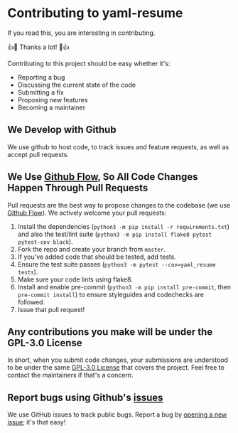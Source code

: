 # Contributing to yaml-resume

If you read this, you are interesting in contributing.

:+1::tada: Thanks a lot! :tada::+1:

Contributing to this project should be easy whether it's:

- Reporting a bug
- Discussing the current state of the code
- Submitting a fix
- Proposing new features
- Becoming a maintainer

## We Develop with Github
We use github to host code, to track issues and feature requests, as well as accept pull requests.

## We Use [Github Flow](https://guides.github.com/introduction/flow/index.html), So All Code Changes Happen Through Pull Requests
Pull requests are the best way to propose changes to the codebase (we use [Github Flow](https://guides.github.com/introduction/flow/index.html)).
We actively welcome your pull requests:

1. Install the dependencies (`python3 -m pip install -r requirements.txt`) and also the test/lint suite (`python3 -m pip install flake8 pytest pytest-cov black`).
2. Fork the repo and create your branch from `master`.
3. If you've added code that should be tested, add tests.
4. Ensure the test suite passes (`python3 -m pytest --cov=yaml_resume tests`).
5. Make sure your code lints using flake8.
6. Install and enable pre-commit (`python3 -m pip install pre-commit`, then `pre-commit install`) to ensure styleguides and codechecks are followed.
7. Issue that pull request!

## Any contributions you make will be under the GPL-3.0 License
In short, when you submit code changes, your submissions are understood to be under the same [GPL-3.0 License](https://github.com/notsag/yaml-resume/blob/master/LICENSE) that covers the project.
Feel free to contact the maintainers if that's a concern.

## Report bugs using Github's [issues](https://github.com/notsag/yaml-resume/issues)
We use GitHub issues to track public bugs. Report a bug by [opening a new issue](); it's that easy!

